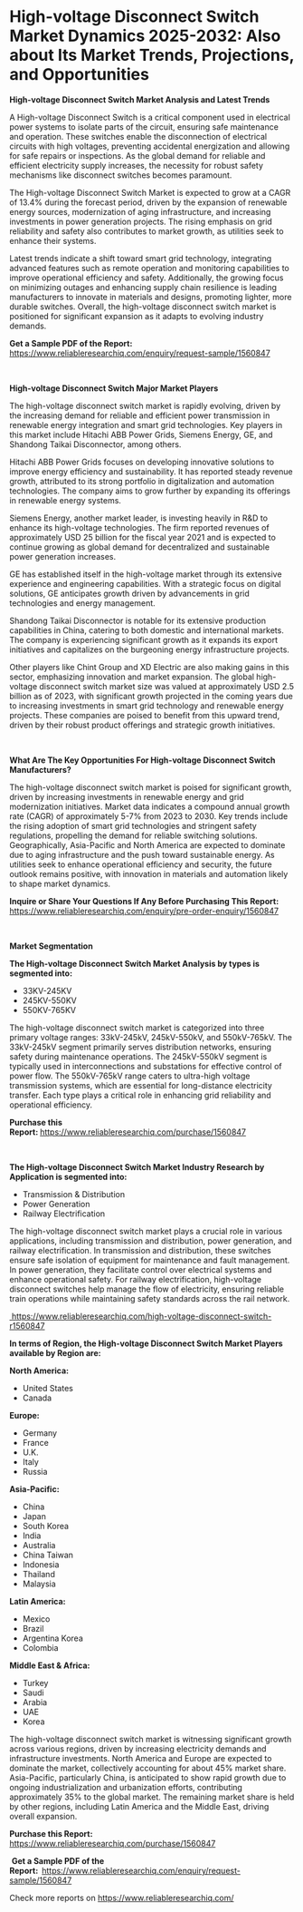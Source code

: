 <p><h1>High-voltage Disconnect Switch Market Dynamics 2025-2032: Also about Its Market Trends, Projections, and Opportunities</h1></p><p><strong>High-voltage Disconnect Switch Market Analysis and Latest Trends</strong></p>
<p><p>A High-voltage Disconnect Switch is a critical component used in electrical power systems to isolate parts of the circuit, ensuring safe maintenance and operation. These switches enable the disconnection of electrical circuits with high voltages, preventing accidental energization and allowing for safe repairs or inspections. As the global demand for reliable and efficient electricity supply increases, the necessity for robust safety mechanisms like disconnect switches becomes paramount.</p><p>The High-voltage Disconnect Switch Market is expected to grow at a CAGR of 13.4% during the forecast period, driven by the expansion of renewable energy sources, modernization of aging infrastructure, and increasing investments in power generation projects. The rising emphasis on grid reliability and safety also contributes to market growth, as utilities seek to enhance their systems. </p><p>Latest trends indicate a shift toward smart grid technology, integrating advanced features such as remote operation and monitoring capabilities to improve operational efficiency and safety. Additionally, the growing focus on minimizing outages and enhancing supply chain resilience is leading manufacturers to innovate in materials and designs, promoting lighter, more durable switches. Overall, the high-voltage disconnect switch market is positioned for significant expansion as it adapts to evolving industry demands.</p></p>
<p><strong>Get a Sample PDF of the Report:&nbsp;</strong> <a href="https://www.reliableresearchiq.com/enquiry/request-sample/1560847?utm_campaign=2117&utm_medium=2&utm_source=Github&utm_content=ia&utm_term=14022025&utm_id=high-voltage-disconnect-switch">https://www.reliableresearchiq.com/enquiry/request-sample/1560847</a></p>
<p>&nbsp;</p>
<p><strong>High-voltage Disconnect Switch Major Market Players</strong></p>
<p><p>The high-voltage disconnect switch market is rapidly evolving, driven by the increasing demand for reliable and efficient power transmission in renewable energy integration and smart grid technologies. Key players in this market include Hitachi ABB Power Grids, Siemens Energy, GE, and Shandong Taikai Disconnector, among others. </p><p>Hitachi ABB Power Grids focuses on developing innovative solutions to improve energy efficiency and sustainability. It has reported steady revenue growth, attributed to its strong portfolio in digitalization and automation technologies. The company aims to grow further by expanding its offerings in renewable energy systems.</p><p>Siemens Energy, another market leader, is investing heavily in R&D to enhance its high-voltage technologies. The firm reported revenues of approximately USD 25 billion for the fiscal year 2021 and is expected to continue growing as global demand for decentralized and sustainable power generation increases.</p><p>GE has established itself in the high-voltage market through its extensive experience and engineering capabilities. With a strategic focus on digital solutions, GE anticipates growth driven by advancements in grid technologies and energy management.</p><p>Shandong Taikai Disconnector is notable for its extensive production capabilities in China, catering to both domestic and international markets. The company is experiencing significant growth as it expands its export initiatives and capitalizes on the burgeoning energy infrastructure projects.</p><p>Other players like Chint Group and XD Electric are also making gains in this sector, emphasizing innovation and market expansion. The global high-voltage disconnect switch market size was valued at approximately USD 2.5 billion as of 2023, with significant growth projected in the coming years due to increasing investments in smart grid technology and renewable energy projects. These companies are poised to benefit from this upward trend, driven by their robust product offerings and strategic growth initiatives.</p></p>
<p>&nbsp;</p>
<p><strong>What Are The Key Opportunities For High-voltage Disconnect Switch Manufacturers?</strong></p>
<p><p>The high-voltage disconnect switch market is poised for significant growth, driven by increasing investments in renewable energy and grid modernization initiatives. Market data indicates a compound annual growth rate (CAGR) of approximately 5-7% from 2023 to 2030. Key trends include the rising adoption of smart grid technologies and stringent safety regulations, propelling the demand for reliable switching solutions. Geographically, Asia-Pacific and North America are expected to dominate due to aging infrastructure and the push toward sustainable energy. As utilities seek to enhance operational efficiency and security, the future outlook remains positive, with innovation in materials and automation likely to shape market dynamics.</p></p>
<p><strong>Inquire or Share Your Questions If Any Before Purchasing This Report:</strong> <a href="https://www.reliableresearchiq.com/enquiry/pre-order-enquiry/1560847?utm_campaign=2117&utm_medium=2&utm_source=Github&utm_content=ia&utm_term=14022025&utm_id=high-voltage-disconnect-switch">https://www.reliableresearchiq.com/enquiry/pre-order-enquiry/1560847</a></p>
<p>&nbsp;</p>
<p><strong>Market Segmentation</strong></p>
<p><strong>The High-voltage Disconnect Switch Market Analysis by types is segmented into:</strong></p>
<p><ul><li>33KV-245KV</li><li>245KV-550KV</li><li>550KV-765KV</li></ul></p>
<p><p>The high-voltage disconnect switch market is categorized into three primary voltage ranges: 33kV-245kV, 245kV-550kV, and 550kV-765kV. The 33kV-245kV segment primarily serves distribution networks, ensuring safety during maintenance operations. The 245kV-550kV segment is typically used in interconnections and substations for effective control of power flow. The 550kV-765kV range caters to ultra-high voltage transmission systems, which are essential for long-distance electricity transfer. Each type plays a critical role in enhancing grid reliability and operational efficiency.</p></p>
<p><strong>Purchase this Report:&nbsp;</strong><a href="https://www.reliableresearchiq.com/purchase/1560847?utm_campaign=2117&utm_medium=2&utm_source=Github&utm_content=ia&utm_term=14022025&utm_id=high-voltage-disconnect-switch">https://www.reliableresearchiq.com/purchase/1560847</a></p>
<p>&nbsp;</p>
<p><strong>The High-voltage Disconnect Switch Market Industry Research by Application is segmented into:</strong></p>
<p><ul><li>Transmission & Distribution</li><li>Power Generation</li><li>Railway Electrification</li></ul></p>
<p><p>The high-voltage disconnect switch market plays a crucial role in various applications, including transmission and distribution, power generation, and railway electrification. In transmission and distribution, these switches ensure safe isolation of equipment for maintenance and fault management. In power generation, they facilitate control over electrical systems and enhance operational safety. For railway electrification, high-voltage disconnect switches help manage the flow of electricity, ensuring reliable train operations while maintaining safety standards across the rail network.</p></p>
<p><a href="https://www.reliableresearchiq.com/high-voltage-disconnect-switch-r1560847?utm_campaign=2117&utm_medium=2&utm_source=Github&utm_content=ia&utm_term=14022025&utm_id=high-voltage-disconnect-switch">&nbsp;https://www.reliableresearchiq.com/high-voltage-disconnect-switch-r1560847</a></p>
<p><strong>In terms of Region, the High-voltage Disconnect Switch Market Players available by Region are:</strong></p>
<p>
    <p> <strong> North America: </strong>
        <ul>
            <li>United States</li>
            <li>Canada</li>
        </ul>
        </p> 
    <p> <strong> Europe: </strong>
        <ul>
            <li>Germany</li>
            <li>France</li>
            <li>U.K.</li>
            <li>Italy</li>
            <li>Russia</li>
        </ul>
        </p> 
    <p> <strong> Asia-Pacific: </strong>
        <ul>
            <li>China</li>
            <li>Japan</li>
            <li>South Korea</li>
            <li>India</li>
            <li>Australia</li>
            <li>China Taiwan</li>
            <li>Indonesia</li>
            <li>Thailand</li>
            <li>Malaysia</li>
        </ul>
        </p> 
    <p> <strong> Latin America: </strong>
        <ul>
            <li>Mexico</li>
            <li>Brazil</li>
            <li>Argentina Korea</li>
            <li>Colombia</li>
        </ul>
        </p> 
    <p> <strong> Middle East & Africa: </strong>
        <ul>
            <li>Turkey</li>
            <li>Saudi</li>
            <li>Arabia</li>
            <li>UAE</li>
            <li>Korea</li>
        </ul>
    </p>
    </p>
<p><p>The high-voltage disconnect switch market is witnessing significant growth across various regions, driven by increasing electricity demands and infrastructure investments. North America and Europe are expected to dominate the market, collectively accounting for about 45% market share. Asia-Pacific, particularly China, is anticipated to show rapid growth due to ongoing industrialization and urbanization efforts, contributing approximately 35% to the global market. The remaining market share is held by other regions, including Latin America and the Middle East, driving overall expansion.</p></p>
<p><strong>Purchase this Report: </strong><a href="https://www.reliableresearchiq.com/purchase/1560847?utm_campaign=2117&utm_medium=2&utm_source=Github&utm_content=ia&utm_term=14022025&utm_id=high-voltage-disconnect-switch">https://www.reliableresearchiq.com/purchase/1560847</a></p>
<p>&nbsp;<strong>Get a Sample PDF of the Report:&nbsp;&nbsp;</strong><a href="https://www.reliableresearchiq.com/enquiry/request-sample/1560847?utm_campaign=2117&utm_medium=2&utm_source=Github&utm_content=ia&utm_term=14022025&utm_id=high-voltage-disconnect-switch">https://www.reliableresearchiq.com/enquiry/request-sample/1560847</a></p>
<p><strong></strong></p>
<p>Check more reports on <a href="https://www.reliableresearchiq.com/?utm_campaign=2117&utm_medium=2&utm_source=Github&utm_content=ia&utm_term=14022025&utm_id=high-voltage-disconnect-switch">https://www.reliableresearchiq.com/</a></p>